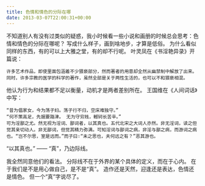 ```yaml
---
title: 色情和情色的分际在哪
date: 2013-03-07T22:00:31+00:00
---
```

不知道别人有没有过类似的疑惑，我小时候看一些小说和画册的时候总会思考：色情和情色的分际在哪呢？
写成什么样子，画到啥地步，才算是低俗。
为什么看似同样的东西，有的可以上大雅之堂，有的却不行呢。
叶灵凤在《书淫艳异录》开篇说：

    许多艺术作品，即使里面包涵着不少猥亵部分，然而著者的用意却全然从幽禁制中解放了出来。
    同时，许多宗教的医学的科学的著作，虽然全部是关于两性生活的，也可以不和猥亵相混。 

他认为行为和结果都不足以衡量，动机才是两者差别所在。
王国维在《人间词话》中写：

    “昔为倡家女，今为荡子妇。荡子行不归，空床难独守。”
    “何不策高足，先据要路津。 无为守穷贱，轗轲长苦辛。”
    可为淫鄙之尤。然无视为淫词、鄙词者，以其真也。五代北宋之大词人亦然。非无淫词，读之但觉其亲切动人。非无鄙词，但觉其精力弥满。可知淫词与鄙词之病，非淫与鄙之病，而游词之病也。“岂不尔思，室是远而。”而子曰∶“未之思也，夫何远之有？”恶其游也。 

“以其真也。”
—— “真”，乃边际线。

我全然同意他们的看法。
分际线不在于外界的某个具体的定义，而在于心内。
在于我们是不是用心做自己，是不是“真”。
造作还是天然，迎逢还是表达，色情还是情色。
但一个“真”字说尽了。
